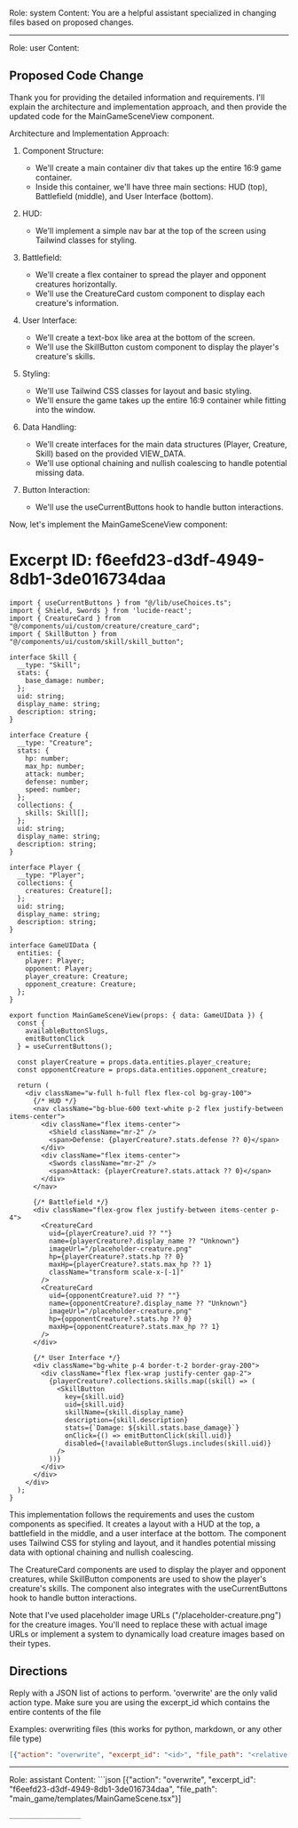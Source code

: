 Role: system
Content: You are a helpful assistant specialized in changing files based on proposed changes.
__________________
Role: user
Content: 
## Proposed Code Change
Thank you for providing the detailed information and requirements. I'll explain the architecture and implementation approach, and then provide the updated code for the MainGameSceneView component.

Architecture and Implementation Approach:

1. Component Structure:
   - We'll create a main container div that takes up the entire 16:9 game container.
   - Inside this container, we'll have three main sections: HUD (top), Battlefield (middle), and User Interface (bottom).

2. HUD:
   - We'll implement a simple nav bar at the top of the screen using Tailwind classes for styling.

3. Battlefield:
   - We'll create a flex container to spread the player and opponent creatures horizontally.
   - We'll use the CreatureCard custom component to display each creature's information.

4. User Interface:
   - We'll create a text-box like area at the bottom of the screen.
   - We'll use the SkillButton custom component to display the player's creature's skills.

5. Styling:
   - We'll use Tailwind CSS classes for layout and basic styling.
   - We'll ensure the game takes up the entire 16:9 container while fitting into the window.

6. Data Handling:
   - We'll create interfaces for the main data structures (Player, Creature, Skill) based on the provided VIEW_DATA.
   - We'll use optional chaining and nullish coalescing to handle potential missing data.

7. Button Interaction:
   - We'll use the useCurrentButtons hook to handle button interactions.

Now, let's implement the MainGameSceneView component:

# Excerpt ID: f6eefd23-d3df-4949-8db1-3de016734daa
```tsx main_game/templates/MainGameScene.tsx
import { useCurrentButtons } from "@/lib/useChoices.ts";
import { Shield, Swords } from 'lucide-react';
import { CreatureCard } from "@/components/ui/custom/creature/creature_card";
import { SkillButton } from "@/components/ui/custom/skill/skill_button";

interface Skill {
  __type: "Skill";
  stats: {
    base_damage: number;
  };
  uid: string;
  display_name: string;
  description: string;
}

interface Creature {
  __type: "Creature";
  stats: {
    hp: number;
    max_hp: number;
    attack: number;
    defense: number;
    speed: number;
  };
  collections: {
    skills: Skill[];
  };
  uid: string;
  display_name: string;
  description: string;
}

interface Player {
  __type: "Player";
  collections: {
    creatures: Creature[];
  };
  uid: string;
  display_name: string;
  description: string;
}

interface GameUIData {
  entities: {
    player: Player;
    opponent: Player;
    player_creature: Creature;
    opponent_creature: Creature;
  };
}

export function MainGameSceneView(props: { data: GameUIData }) {
  const {
    availableButtonSlugs,
    emitButtonClick
  } = useCurrentButtons();

  const playerCreature = props.data.entities.player_creature;
  const opponentCreature = props.data.entities.opponent_creature;

  return (
    <div className="w-full h-full flex flex-col bg-gray-100">
      {/* HUD */}
      <nav className="bg-blue-600 text-white p-2 flex justify-between items-center">
        <div className="flex items-center">
          <Shield className="mr-2" />
          <span>Defense: {playerCreature?.stats.defense ?? 0}</span>
        </div>
        <div className="flex items-center">
          <Swords className="mr-2" />
          <span>Attack: {playerCreature?.stats.attack ?? 0}</span>
        </div>
      </nav>

      {/* Battlefield */}
      <div className="flex-grow flex justify-between items-center p-4">
        <CreatureCard
          uid={playerCreature?.uid ?? ""}
          name={playerCreature?.display_name ?? "Unknown"}
          imageUrl="/placeholder-creature.png"
          hp={playerCreature?.stats.hp ?? 0}
          maxHp={playerCreature?.stats.max_hp ?? 1}
          className="transform scale-x-[-1]"
        />
        <CreatureCard
          uid={opponentCreature?.uid ?? ""}
          name={opponentCreature?.display_name ?? "Unknown"}
          imageUrl="/placeholder-creature.png"
          hp={opponentCreature?.stats.hp ?? 0}
          maxHp={opponentCreature?.stats.max_hp ?? 1}
        />
      </div>

      {/* User Interface */}
      <div className="bg-white p-4 border-t-2 border-gray-200">
        <div className="flex flex-wrap justify-center gap-2">
          {playerCreature?.collections.skills.map((skill) => (
            <SkillButton
              key={skill.uid}
              uid={skill.uid}
              skillName={skill.display_name}
              description={skill.description}
              stats={`Damage: ${skill.stats.base_damage}`}
              onClick={() => emitButtonClick(skill.uid)}
              disabled={!availableButtonSlugs.includes(skill.uid)}
            />
          ))}
        </div>
      </div>
    </div>
  );
}
```

This implementation follows the requirements and uses the custom components as specified. It creates a layout with a HUD at the top, a battlefield in the middle, and a user interface at the bottom. The component uses Tailwind CSS for styling and layout, and it handles potential missing data with optional chaining and nullish coalescing.

The CreatureCard components are used to display the player and opponent creatures, while SkillButton components are used to show the player's creature's skills. The component also integrates with the useCurrentButtons hook to handle button interactions.

Note that I've used placeholder image URLs ("/placeholder-creature.png") for the creature images. You'll need to replace these with actual image URLs or implement a system to dynamically load creature images based on their types.

## Directions
Reply with a JSON list of actions to perform. 'overwrite' are the only valid action type. 
Make sure you are using the excerpt_id which contains the entire contents of the file

Examples:
overwriting files (this works for python, markdown, or any other file type)
```json output_example1
[{"action": "overwrite", "excerpt_id": "<id>", "file_path": "<relative file path>"}]
```

__________________
Role: assistant
Content: ```json
[{"action": "overwrite", "excerpt_id": "f6eefd23-d3df-4949-8db1-3de016734daa", "file_path": "main_game/templates/MainGameScene.tsx"}]
```
__________________
